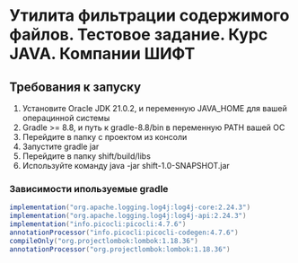 # Утилита фильтрации содержимого файлов. Тестовое задание. Курс JAVA. Компании ШИФТ
## Требования к запуску
1. Установите Oracle JDK 21.0.2, и переменную JAVA_HOME для вашей операцинной системы
2. Gradle >= 8.8, и путь к gradle-8.8/bin в переменную PATH вашей ОС
3. Перейдите в папку с проектом из консоли
4. Запустите gradle jar
5. Перейдите в папку shift/build/libs
6. Используйте команду java -jar shift-1.0-SNAPSHOT.jar
### Зависимости ипользуемые gradle
```groovy
implementation("org.apache.logging.log4j:log4j-core:2.24.3")
implementation("org.apache.logging.log4j:log4j-api:2.24.3")
implementation("info.picocli:picocli:4.7.6")
annotationProcessor("info.picocli:picocli-codegen:4.7.6")
compileOnly("org.projectlombok:lombok:1.18.36")
annotationProcessor("org.projectlombok:lombok:1.18.36")
```

